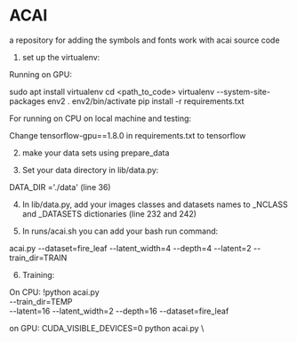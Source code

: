 # ACAI
a repository for adding the symbols and fonts work with acai source code

1) set up the virtualenv:

Running on GPU:

sudo apt install virtualenv
cd <path_to_code>
virtualenv --system-site-packages env2
. env2/bin/activate
pip install -r requirements.txt

For running on CPU on local machine and testing:

Change tensorflow-gpu==1.8.0 in requirements.txt to tensorflow

2) make your data sets using prepare_data

3) Set your data directory in lib/data.py:

DATA_DIR ='./data' (line 36)

4) In lib/data.py, add your images classes and datasets names to _NCLASS and _DATASETS dictionaries (line 232 and 242)

5) In runs/acai.sh you can add your bash run command:

acai.py --dataset=fire_leaf --latent_width=4 --depth=4 --latent=2 --train_dir=TRAIN


6) Training: 

  On CPU:
  !python acai.py \
   --train_dir=TEMP \
   --latent=16 --latent_width=2 --depth=16 --dataset=fire_leaf
   
   on GPU: 
   CUDA_VISIBLE_DEVICES=0 python acai.py \
